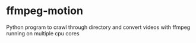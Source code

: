 # ffmpeg-motion
Python program to crawl through directory and convert videos with ffmpeg running on multiple cpu cores
